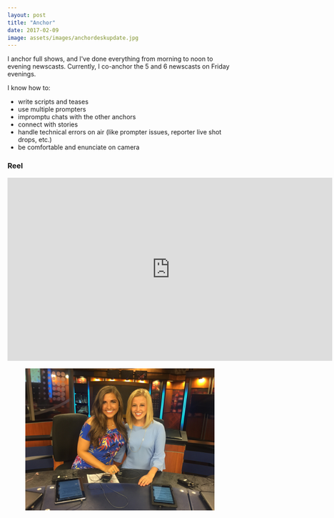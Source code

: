 ```yaml
---
layout: post
title: "Anchor"
date: 2017-02-09
image: assets/images/anchordeskupdate.jpg
---
```

I anchor full shows, and I've done everything from morning to noon to evening newscasts. Currently, I co-anchor the 5 and 6 newscasts on Friday evenings.

I know how to:
* write scripts and teases
* use multiple prompters
* impromptu chats with the other anchors
* connect with stories
* handle technical errors on air (like prompter issues, reporter live shot drops, etc.)
* be comfortable and enunciate on camera

<h3>Reel</h3>
<iframe width="728" height="410" src="https://www.youtube.com/embed/AciyYeB-Pts" frameborder="0" allow="accelerometer; autoplay; encrypted-media; gyroscope; picture-in-picture" allowfullscreen></iframe>

<figure class="large-img">
  <img src="/assets/images/anchor2.JPG" alt="Placeholder"/>
</figure>
